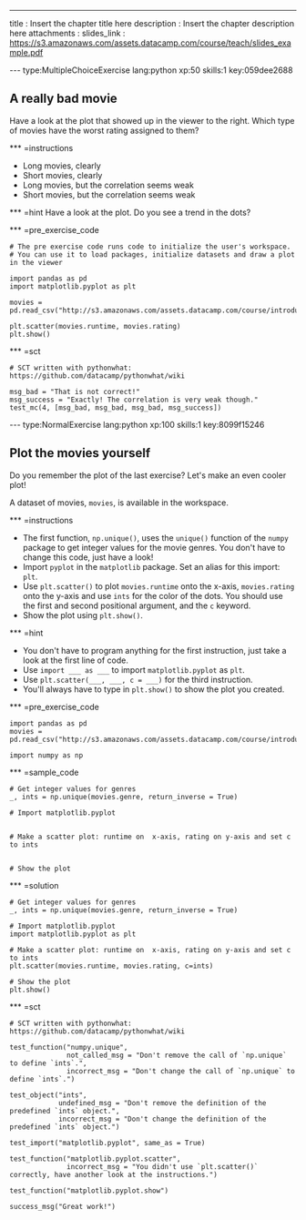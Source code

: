 ---
title       : Insert the chapter title here
description : Insert the chapter description here
attachments :
  slides_link : https://s3.amazonaws.com/assets.datacamp.com/course/teach/slides_example.pdf

--- type:MultipleChoiceExercise lang:python xp:50 skills:1 key:059dee2688
## A really bad movie

Have a look at the plot that showed up in the viewer to the right. Which type of movies have the worst rating assigned to them?

*** =instructions
- Long movies, clearly
- Short movies, clearly
- Long movies, but the correlation seems weak
- Short movies, but the correlation seems weak

*** =hint
Have a look at the plot. Do you see a trend in the dots?

*** =pre_exercise_code
```{python}
# The pre exercise code runs code to initialize the user's workspace.
# You can use it to load packages, initialize datasets and draw a plot in the viewer

import pandas as pd
import matplotlib.pyplot as plt

movies = pd.read_csv("http://s3.amazonaws.com/assets.datacamp.com/course/introduction_to_r/movies.csv")

plt.scatter(movies.runtime, movies.rating)
plt.show()
```

*** =sct
```{python}
# SCT written with pythonwhat: https://github.com/datacamp/pythonwhat/wiki

msg_bad = "That is not correct!"
msg_success = "Exactly! The correlation is very weak though."
test_mc(4, [msg_bad, msg_bad, msg_bad, msg_success])
```

--- type:NormalExercise lang:python xp:100 skills:1 key:8099f15246
## Plot the movies yourself

Do you remember the plot of the last exercise? Let's make an even cooler plot!

A dataset of movies, `movies`, is available in the workspace.

*** =instructions
- The first function, `np.unique()`, uses the `unique()` function of the `numpy` package to get integer values for the movie genres. You don't have to change this code, just have a look!
- Import `pyplot` in the `matplotlib` package. Set an alias for this import: `plt`.
- Use `plt.scatter()` to plot `movies.runtime` onto the x-axis, `movies.rating` onto the y-axis and use `ints` for the color of the dots. You should use the first and second positional argument, and the `c` keyword.
- Show the plot using `plt.show()`.

*** =hint
- You don't have to program anything for the first instruction, just take a look at the first line of code.
- Use `import ___ as ___` to import `matplotlib.pyplot` as `plt`.
- Use `plt.scatter(___, ___, c = ___)` for the third instruction.
- You'll always have to type in `plt.show()` to show the plot you created.

*** =pre_exercise_code
```{python}
import pandas as pd
movies = pd.read_csv("http://s3.amazonaws.com/assets.datacamp.com/course/introduction_to_r/movies.csv")

import numpy as np
```

*** =sample_code
```{python}
# Get integer values for genres
_, ints = np.unique(movies.genre, return_inverse = True)

# Import matplotlib.pyplot


# Make a scatter plot: runtime on  x-axis, rating on y-axis and set c to ints


# Show the plot

```

*** =solution
```{python}
# Get integer values for genres
_, ints = np.unique(movies.genre, return_inverse = True)

# Import matplotlib.pyplot
import matplotlib.pyplot as plt

# Make a scatter plot: runtime on  x-axis, rating on y-axis and set c to ints
plt.scatter(movies.runtime, movies.rating, c=ints)

# Show the plot
plt.show()
```

*** =sct
```{python}
# SCT written with pythonwhat: https://github.com/datacamp/pythonwhat/wiki

test_function("numpy.unique",
              not_called_msg = "Don't remove the call of `np.unique` to define `ints`.",
              incorrect_msg = "Don't change the call of `np.unique` to define `ints`.")

test_object("ints",
            undefined_msg = "Don't remove the definition of the predefined `ints` object.",
            incorrect_msg = "Don't change the definition of the predefined `ints` object.")

test_import("matplotlib.pyplot", same_as = True)

test_function("matplotlib.pyplot.scatter",
              incorrect_msg = "You didn't use `plt.scatter()` correctly, have another look at the instructions.")

test_function("matplotlib.pyplot.show")

success_msg("Great work!")
```
